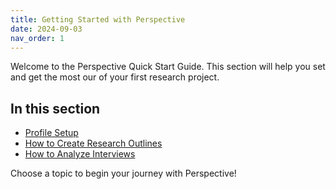 ```yaml
---
title: Getting Started with Perspective
date: 2024-09-03
nav_order: 1
---
```


Welcome to the Perspective Quick Start Guide. This section will help you set and get the most our of your first research project.

## In this section

- [Profile Setup](/docs/getting-started-guide/profile-setup)
- [How to Create Research Outlines](/docs/getting-started-guide/creating-conversation-guides)
- [How to Analyze Interviews](/docs/getting-started-guide/analysis-sessions)


Choose a topic to begin your journey with Perspective!
